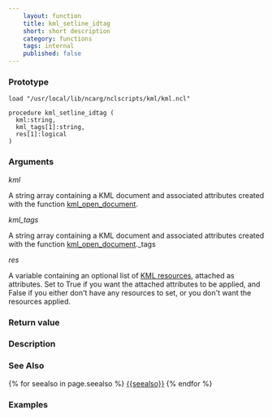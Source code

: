 ```yaml
---
    layout: function
    title: kml_setline_idtag
    short: short description
    category: functions
    tags: internal
    published: false
---
```


### Prototype

<pre><code>load "/usr/local/lib/ncarg/nclscripts/kml/kml.ncl"

procedure kml_setline_idtag (
  kml:string,
  kml_tags[1]:string,
  res[1]:logical
)
</code></pre>

### Arguments
*kml*

A string array containing a KML document and associated attributes created with the function [kml_open_document]({{baseurl}}/functions/kml_open_document.html).

*kml_tags*

A string array containing a KML document and associated attributes created with the function [kml_open_document]({{baseurl}}/functions/kml_open_document.html)._tags

*res*

A variable containing an optional list of [KML resources]({{baseurl}}/resources), attached as attributes. Set to True if you want the attached attributes to be applied, and False if you either don't have any resources to set, or you don't want the resources applied.

### Return value

### Description

### See Also

{% for seealso in page.seealso %}
[{{seealso}}]({{baseurl}}/functions/{{seealso}}.html)
{% endfor %}

### Examples



